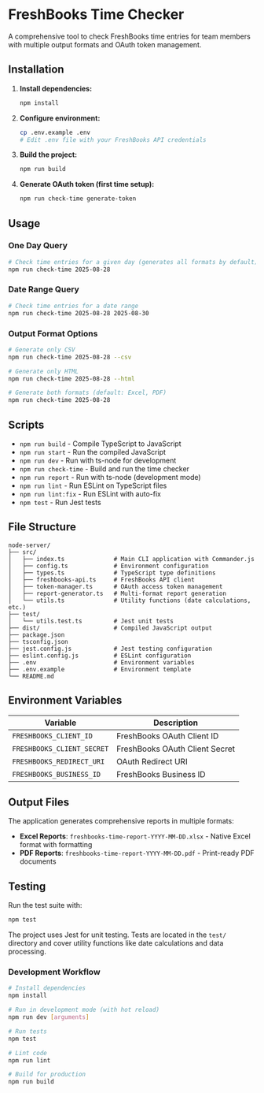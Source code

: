# FreshBooks Time Checker

A comprehensive tool to check FreshBooks time entries for team members with multiple output formats and OAuth token management.

## Installation

1. **Install dependencies:**
   ```bash
   npm install
   ```

2. **Configure environment:**
   ```bash
   cp .env.example .env
   # Edit .env file with your FreshBooks API credentials
   ```

3. **Build the project:**
   ```bash
   npm run build
   ```

4. **Generate OAuth token (first time setup):**
   ```bash
   npm run check-time generate-token
   ```

## Usage

### One Day Query
```bash
# Check time entries for a given day (generates all formats by default)
npm run check-time 2025-08-28
```

### Date Range Query
```bash
# Check time entries for a date range
npm run check-time 2025-08-28 2025-08-30
```

### Output Format Options
```bash
# Generate only CSV
npm run check-time 2025-08-28 --csv

# Generate only HTML
npm run check-time 2025-08-28 --html

# Generate both formats (default: Excel, PDF)
npm run check-time 2025-08-28
```

## Scripts

- `npm run build` - Compile TypeScript to JavaScript
- `npm run start` - Run the compiled JavaScript
- `npm run dev` - Run with ts-node for development
- `npm run check-time` - Build and run the time checker
- `npm run report` - Run with ts-node (development mode)
- `npm run lint` - Run ESLint on TypeScript files
- `npm run lint:fix` - Run ESLint with auto-fix
- `npm test` - Run Jest tests

## File Structure

```
node-server/
├── src/
│   ├── index.ts              # Main CLI application with Commander.js
│   ├── config.ts             # Environment configuration
│   ├── types.ts              # TypeScript type definitions
│   ├── freshbooks-api.ts     # FreshBooks API client
│   ├── token-manager.ts      # OAuth access token management
│   ├── report-generator.ts   # Multi-format report generation
│   └── utils.ts              # Utility functions (date calculations, etc.)
├── test/
│   └── utils.test.ts         # Jest unit tests
├── dist/                     # Compiled JavaScript output
├── package.json
├── tsconfig.json
├── jest.config.js            # Jest testing configuration
├── eslint.config.js          # ESLint configuration
├── .env                      # Environment variables
├── .env.example              # Environment template
└── README.md
```

## Environment Variables

| Variable | Description |
|----------|-------------|
| `FRESHBOOKS_CLIENT_ID` | FreshBooks OAuth Client ID
| `FRESHBOOKS_CLIENT_SECRET` | FreshBooks OAuth Client Secret
| `FRESHBOOKS_REDIRECT_URI` | OAuth Redirect URI
| `FRESHBOOKS_BUSINESS_ID` | FreshBooks Business ID

## Output Files

The application generates comprehensive reports in multiple formats:
- **Excel Reports**: `freshbooks-time-report-YYYY-MM-DD.xlsx` - Native Excel format with formatting
- **PDF Reports**: `freshbooks-time-report-YYYY-MM-DD.pdf` - Print-ready PDF documents

## Testing

Run the test suite with:
```bash
npm test
```

The project uses Jest for unit testing. Tests are located in the `test/` directory and cover utility functions like date calculations and data processing.


### Development Workflow
```bash
# Install dependencies
npm install

# Run in development mode (with hot reload)
npm run dev [arguments]

# Run tests
npm test

# Lint code
npm run lint

# Build for production
npm run build
```
